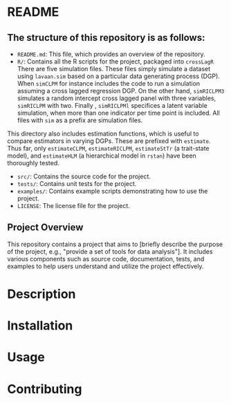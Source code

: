 # README


## The structure of this repository is as follows:

- `README.md`: This file, which provides an overview of the repository.
- `R/`: Contains all the R scripts for the project, packaged into `crossLagR`
There are five simulation files. These files simply simulate a dataset using `lavaan.sim` based on a particular data generating process (DGP).
When `simCLPM` for instance includes the code to run a simulation assuming a cross lagged regression DGP. On the other hand, `simRICLPM3` 
simulates a random intercept cross lagged panel with three variables, `simRICLPM` with two. Finally , `simRICLPMl` specifices a latent variable
simulation, when more than one indicator per time point is included. All files with `sim` as a prefix are simulation files.

This directory also includes estimation functions, which is useful to compare estimators in varying DGPs. These are prefixed with `estimate`.
Thus far, only `estimateCLPM`, `estimateRICLPM`, `estimateStTr` (a trait-state model), and `estimateHLM` (a hierarchical model in `rstan`) 
have been thoroughly tested.





- `src/`: Contains the source code for the project.
- `tests/`: Contains unit tests for the project.
- `examples/`: Contains example scripts demonstrating how to use the project.
- `LICENSE`: The license file for the project.


## Project Overview
This repository contains a project that aims to [briefly describe the purpose of the project, e.g., "provide a set of tools for data analysis"]. It includes various components such as source code, documentation, tests, and examples to help users understand and utilize the project effectively.

# Description
# Installation
# Usage
# Contributing
